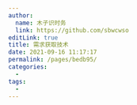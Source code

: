 ```yaml
---
author: 
  name: 木子识时务
  link: https://github.com/sbwcwso
editLink: true
title: 需求获取技术
date: 2021-09-16 11:17:17
permalink: /pages/bedb95/
categories: 
  - 
tags: 
  - 
---
```

